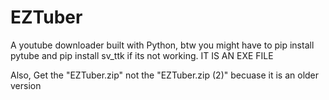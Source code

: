 # EZTuber
A youtube downloader built with Python, btw you might have to pip install pytube and pip install sv_ttk if its not working. IT IS AN EXE FILE


Also, Get the "EZTuber.zip" not the "EZTuber.zip (2)" becuase it is an older version
